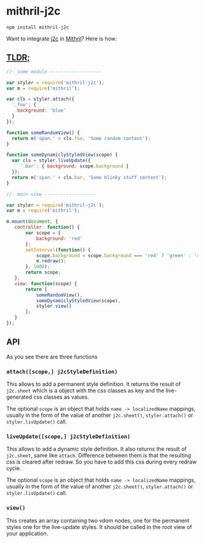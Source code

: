 # mithril-j2c

```
npm install mithril-j2c
```

Want to integrate [j2c](http://j2c.py.gy) in [Mithril](http://mithril.js.org)? Here is how:

## [TLDR;](http://jsfiddle.net/qe805q4q/10/)

```javascript
//- some module -------------------

var styler = require('mithril-j2c');
var m = require('mithril');

var cls = styler.attach({
  '.foo': {
    background: 'blue'
  }
});

function someRandomView() {
  return m('span.' + cls.foo, 'Some random content');
}

function someDynamiclyStyledView(scope) {
  var cls = styler.liveUpdate({
     '.bar': { background: scope.background }
  });
  return m('span.' + cls.bar, 'Some blinky stuff content');
}

//- main view -------------------

var styler = require('mithril-j2c');
var m = require('mithril');

m.mount(document, {
   controller: function() {
       var scope = {
           background: 'red'
       };
       setInterval(function() {
           scope.background = scope.background === 'red' ? 'green' : 'red';
           m.redraw();
       }, 1000);
       return scope;
   },
   view: function(scope) {
       return [
           someRandomView(),
           someDynamiclyStyledView(scope),
           styler.view()
       ];
   }
});
```

## API

As you see there are three functions

### `attach([scope,] j2cStyleDefinition)`

This allows to add a permanent style definition. It returns the result of
`j2c.sheet` which is a object with the css classes as key and the
live-generated css classes as values.

The optional `scope` is an object that holds `name -> localizedName` mappings, usually in the
form of the value of another `j2c.sheet()`, `styler.attach()` or
`styler.livUpdate()` call.

### `liveUpdate([scope,] j2cStyleDefinition)`

This allows to add a dynamic style definition. It also returns the result of
`j2c.sheet`, same like `attach`. Difference between them is that the resulting
css is cleared after redraw. So you have to add this css during every redraw
cycle.

The optional `scope` is an object that holds `name -> localizedName` mappings, usually in the
form of the value of another `j2c.sheet()`, `styler.attach()` or
`styler.livUpdate()` call.

### `view()`

This creates an array containing two vdom nodes, one for the permanent styles
one for the live-update styles. It should be called in the root view of your
application.

